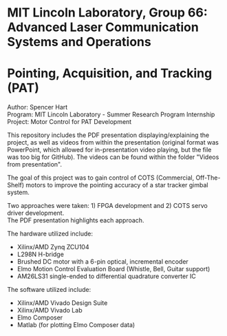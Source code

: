 # MIT Lincoln Laboratory, Group 66: Advanced Laser Communication Systems and Operations
# Pointing, Acquisition, and Tracking (PAT)

Author: Spencer Hart<br>
Program: MIT Lincoln Laboratory - Summer Research Program Internship<br>
Project: Motor Control for PAT Development

This repository includes the PDF presentation displaying/explaining the project, as well as videos from within the presentation (original format was PowerPoint, which allowed for in-presentation video playing, but the file was too big for GitHub). The videos can be found within the folder "Videos from presentation".

The goal of this project was to gain control of COTS (Commercial, Off-The-Shelf) motors to improve the pointing accuracy of a star tracker gimbal system.

Two approaches were taken: 1) FPGA development and 2) COTS servo driver development.<br>
The PDF presentation highlights each approach.

The hardware utilized include:

- Xilinx/AMD Zynq ZCU104
- L298N H-bridge
- Brushed DC motor with a 6-pin optical, incremental encoder
- Elmo Motion Control Evaluation Board (Whistle, Bell, Guitar support)
- AM26LS31 single-ended to differential quadrature converter IC

The software utilized include:

- Xilinx/AMD Vivado Design Suite
- Xilinx/AMD Vivado Lab
- Elmo Composer
- Matlab (for plotting Elmo Composer data)
